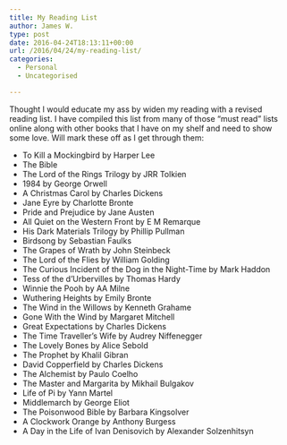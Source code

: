 ```yaml
---
title: My Reading List
author: James W.
type: post
date: 2016-04-24T18:13:11+00:00
url: /2016/04/24/my-reading-list/
categories:
  - Personal
  - Uncategorised

---
```

Thought I would educate my ass by widen my reading with a revised reading list. I have compiled this list from many of those “must read” lists online along with other books that I have on my shelf and need to show some love. Will mark these off as I get through them:

  * To Kill a Mockingbird by Harper Lee
  * The Bible
  * The Lord of the Rings Trilogy by JRR Tolkien
  * 1984 by George Orwell
  * A Christmas Carol by Charles Dickens
  * Jane Eyre by Charlotte Bronte
  * Pride and Prejudice by Jane Austen
  * All Quiet on the Western Front by E M Remarque
  * His Dark Materials Trilogy by Phillip Pullman
  * Birdsong by Sebastian Faulks
  * The Grapes of Wrath by John Steinbeck
  * The Lord of the Flies by William Golding
  * The Curious Incident of the Dog in the Night-Time by Mark Haddon
  * Tess of the d&#8217;Urbervilles by Thomas Hardy
  * Winnie the Pooh by AA Milne
  * Wuthering Heights by Emily Bronte
  * The Wind in the Willows by Kenneth Grahame
  * Gone With the Wind by Margaret Mitchell
  * Great Expectations by Charles Dickens
  * The Time Traveller&#8217;s Wife by Audrey Niffenegger
  * The Lovely Bones by Alice Sebold
  * The Prophet by Khalil Gibran
  * David Copperfield by Charles Dickens
  * The Alchemist by Paulo Coelho
  * The Master and Margarita by Mikhail Bulgakov
  * Life of Pi by Yann Martel
  * Middlemarch by George Eliot
  * The Poisonwood Bible by Barbara Kingsolver
  * A Clockwork Orange by Anthony Burgess
  * A Day in the Life of Ivan Denisovich by Alexander Solzenhitsyn